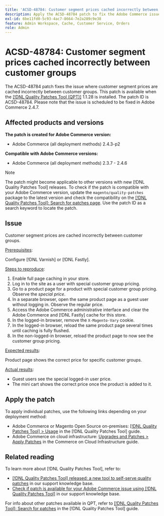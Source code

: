 ```yaml
---
title: 'ACSD-48784: Customer segment prices cached incorrectly between customer groups'
description: Apply the ACSD-48784 patch to fix the Adobe Commerce issue where customer segment prices are cached incorrectly between customer groups.
exl-id: 6be11fd0-5c93-4ac7-8664-7e2a289c9e38
feature: Admin Workspace, Cache, Customer Service, Orders
role: Admin
---
```

# ACSD-48784: Customer segment prices cached incorrectly between customer groups

The ACSD-48784 patch fixes the issue where customer segment prices are cached incorrectly between customer groups. This patch is available when the [[!DNL Quality Patches Tool (QPT)]](https://experienceleague.adobe.com/en/docs/commerce-knowledge-base/kb/announcements/commerce-announcements/magento-quality-patches-released-new-tool-to-self-serve-quality-patches) 1.1.28 is installed. The patch ID is ACSD-48784. Please note that the issue is scheduled to be fixed in Adobe Commerce 2.4.7.

## Affected products and versions

**The patch is created for Adobe Commerce version:**

* Adobe Commerce (all deployment methods) 2.4.3-p2

**Compatible with Adobe Commerce versions:**

* Adobe Commerce (all deployment methods) 2.3.7 - 2.4.6

>[!NOTE]
>
>The patch might become applicable to other versions with new [!DNL Quality Patches Tool] releases. To check if the patch is compatible with your Adobe Commerce version, update the `magento/quality-patches` package to the latest version and check the compatibility on the [[!DNL Quality Patches Tool]: Search for patches page](https://experienceleague.adobe.com/tools/commerce-quality-patches/index.html). Use the patch ID as a search keyword to locate the patch.

## Issue

Customer segment prices are cached incorrectly between customer groups. 

<u>Prerequisites</u>:

Configure [!DNL Varnish] or [!DNL Fastly]. 

<u>Steps to reproduce</u>:

1. Enable full page caching in your store.
1. Log in to the site as a user with special customer group pricing.
1. Go to a product page for a product with special customer group pricing. Observe the *special price*.
1. In a separate browser, open the same product page as a guest user without logging in. Observe the regular price.
1. Access the Adobe Commerce administrative interface and clear the Adobe Commerce and [!DNL Fastly] cache for this store.
1. In the logged-in browser, remove the `X-Magento-Vary` cookie.
1. In the logged-in browser, reload the same product page several times until caching is fully flushed.
1. In the non-logged-in browser, reload the product page to now see the customer group pricing.

<u>Expected results</u>:

Product page shows the correct price for specific customer groups.

<u>Actual results</u>:

* Guest users see the special logged-in user price.
* The mini cart shows the correct price once the product is added to it.

## Apply the patch

To apply individual patches, use the following links depending on your deployment method:

* Adobe Commerce or Magento Open Source on-premises: [[!DNL Quality Patches Tool] > Usage](https://experienceleague.adobe.com/docs/commerce-operations/tools/quality-patches-tool/usage.html) in the [!DNL Quality Patches Tool] guide.
* Adobe Commerce on cloud infrastructure: [Upgrades and Patches > Apply Patches](https://experienceleague.adobe.com/docs/commerce-cloud-service/user-guide/develop/upgrade/apply-patches.html) in the Commerce on Cloud Infrastructure guide.

## Related reading

To learn more about [!DNL Quality Patches Tool], refer to:

* [[!DNL Quality Patches Tool] released: a new tool to self-serve quality patches](https://experienceleague.adobe.com/en/docs/commerce-knowledge-base/kb/announcements/commerce-announcements/magento-quality-patches-released-new-tool-to-self-serve-quality-patches) in our support knowledge base.
* [Check if patch is available for your Adobe Commerce issue using [!DNL Quality Patches Tool]](/help/support-tools/patches-available-in-qpt-tool/check-patch-for-magento-issue-with-magento-quality-patches.md) in our support knowledge base.

For info about other patches available in QPT, refer to [[!DNL Quality Patches Tool]: Search for patches](https://experienceleague.adobe.com/tools/commerce-quality-patches/index.html) in the [!DNL Quality Patches Tool] guide.
